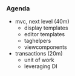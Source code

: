 ### Agenda

- mvc, next level (40m)
    - display templates
    - editor templates
    - taghelpers
    - viewcomponents
- transactions (20m)
    - unit of work
    - leveraging DI